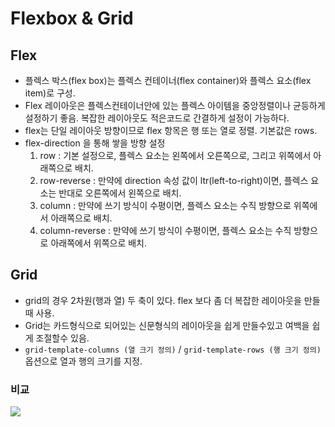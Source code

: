 # Flexbox & Grid

## Flex

- 플렉스 박스(flex box)는 플렉스 컨테이너(flex container)와 플렉스 요소(flex item)로 구성.
- Flex 레이아웃은 플렉스컨테이너안에 있는 플렉스 아이템을 중앙정렬이나 균등하게 설정하기 좋음. 복잡한 레이아웃도 적은코드로 간결하게 설정이 가능하다.
- flex는 단일 레이아웃 방향이므로 flex 항목은 행 또는 열로 정렬. 기본값은 rows.
- flex-direction 을 통해 쌓을 방향 설정
  1. row : 기본 설정으로, 플렉스 요소는 왼쪽에서 오른쪽으로, 그리고 위쪽에서 아래쪽으로 배치.
  2. row-reverse : 만약에 direction 속성 값이 ltr(left-to-right)이면, 플렉스 요소는 반대로 오른쪽에서 왼쪽으로 배치.
  3. column : 만약에 쓰기 방식이 수평이면, 플렉스 요소는 수직 방향으로 위쪽에서 아래쪽으로 배치.
  4. column-reverse : 만약에 쓰기 방식이 수평이면, 플렉스 요소는 수직 방향으로 아래쪽에서 위쪽으로 배치.

## Grid

- grid의 경우 2차원(행과 열) 두 축이 있다. flex 보다 좀 더 복잡한 레이아웃을 만들 때 사용.
- Grid는 카드형식으로 되어있는 신문형식의 레이아웃을 쉽게 만들수있고 여백을 쉽게 조절할수 있음.
- `grid-template-columns (열 크기 정의)` / `grid-template-rows (행 크기 정의)` 옵션으로
  열과 행의 크기를 지정.

### 비교

<img src="https://velog.velcdn.com/images/ikkim01/post/0a505409-f4e6-4d81-9e6b-7baaf07d4770/image.png" />
